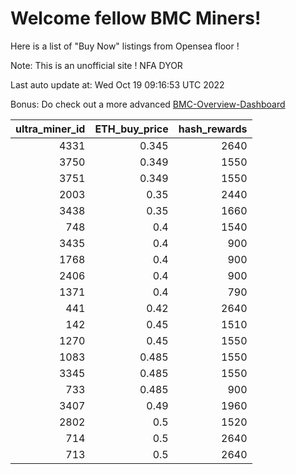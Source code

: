 # Welcome fellow BMC Miners!
Here is a list of "Buy Now" listings from Opensea floor !

Note: This is an unofficial site ! NFA DYOR

Last auto update at: Wed Oct 19 09:16:53 UTC 2022

Bonus: Do check out a more advanced [BMC-Overview-Dashboard](https://dune.com/defifunk/BMC-Overview-Dashboard)


|   ultra_miner_id |   ETH_buy_price |   hash_rewards |
|-----------------:|----------------:|---------------:|
|             4331 |           0.345 |           2640 |
|             3750 |           0.349 |           1550 |
|             3751 |           0.349 |           1550 |
|             2003 |           0.35  |           2440 |
|             3438 |           0.35  |           1660 |
|              748 |           0.4   |           1540 |
|             3435 |           0.4   |            900 |
|             1768 |           0.4   |            900 |
|             2406 |           0.4   |            900 |
|             1371 |           0.4   |            790 |
|              441 |           0.42  |           2640 |
|              142 |           0.45  |           1510 |
|             1270 |           0.45  |           1550 |
|             1083 |           0.485 |           1550 |
|             3345 |           0.485 |           1550 |
|              733 |           0.485 |            900 |
|             3407 |           0.49  |           1960 |
|             2802 |           0.5   |           1520 |
|              714 |           0.5   |           2640 |
|              713 |           0.5   |           2640 |